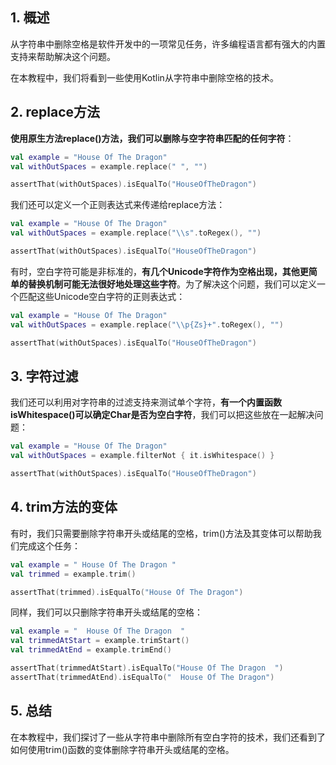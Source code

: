 ## 1. 概述

从字符串中删除空格是软件开发中的一项常见任务，许多编程语言都有强大的内置支持来帮助解决这个问题。

在本教程中，我们将看到一些使用Kotlin从字符串中删除空格的技术。

## 2. replace方法

**使用原生方法replace()方法，我们可以删除与空字符串匹配的任何字符**：

```kotlin
val example = "House Of The Dragon"
val withOutSpaces = example.replace(" ", "")

assertThat(withOutSpaces).isEqualTo("HouseOfTheDragon")
```

我们还可以定义一个正则表达式来传递给replace方法：

```kotlin
val example = "House Of The Dragon"
val withOutSpaces = example.replace("\\s".toRegex(), "")

assertThat(withOutSpaces).isEqualTo("HouseOfTheDragon")
```

有时，空白字符可能是非标准的，**有几个Unicode字符作为空格出现，其他更简单的替换机制可能无法很好地处理这些字符**。为了解决这个问题，我们可以定义一个匹配这些Unicode空白字符的正则表达式：

```kotlin
val example = "House Of The Dragon"
val withOutSpaces = example.replace("\\p{Zs}+".toRegex(), "")

assertThat(withOutSpaces).isEqualTo("HouseOfTheDragon")
```

## 3. 字符过滤

我们还可以利用对字符串的过滤支持来测试单个字符，**有一个内置函数isWhitespace()可以确定Char是否为空白字符**，我们可以把这些放在一起解决问题：

```kotlin
val example = "House Of The Dragon"
val withOutSpaces = example.filterNot { it.isWhitespace() }

assertThat(withOutSpaces).isEqualTo("HouseOfTheDragon")
```

## 4. trim方法的变体

有时，我们只需要删除字符串开头或结尾的空格，trim()方法及其变体可以帮助我们完成这个任务：

```kotlin
val example = " House Of The Dragon "
val trimmed = example.trim()

assertThat(trimmed).isEqualTo("House Of The Dragon")
```

同样，我们可以只删除字符串开头或结尾的空格：

```kotlin
val example = "  House Of The Dragon  "
val trimmedAtStart = example.trimStart()
val trimmedAtEnd = example.trimEnd()

assertThat(trimmedAtStart).isEqualTo("House Of The Dragon  ")
assertThat(trimmedAtEnd).isEqualTo("  House Of The Dragon")
```

## 5. 总结

在本教程中，我们探讨了一些从字符串中删除所有空白字符的技术，我们还看到了如何使用trim()函数的变体删除字符串开头或结尾的空格。